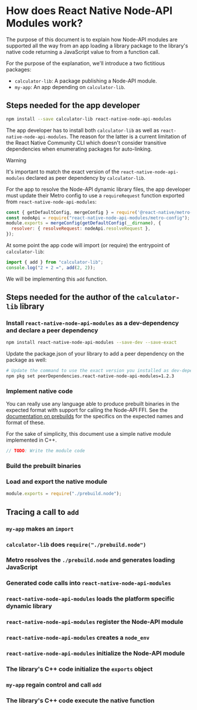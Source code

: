 # How does React Native Node-API Modules work?

The purpose of this document is to explain how Node-API modules are supported all the way from an app loading a library package to the library's native code returning a JavaScript value to from a function call.

For the purpose of the explanation, we'll introduce a two fictitious packages:
- `calculator-lib`: A package publishing a Node-API module.
- `my-app`: An app depending on `calculator-lib`.

## Steps needed for the app developer

```bash
npm install --save calculator-lib react-native-node-api-modules
```

The app developer has to install both `calculator-lib` as well as `react-native-node-api-modules`.
The reason for the latter is a current limitation of the React Native Community CLI which doesn't consider transitive dependencies when enumerating packages for auto-linking.

> [!WARNING]
>  It's important to match the exact version of the `react-native-node-api-modules` declared as peer dependency by `calculator-lib`.

For the app to resolve the Node-API dynamic library files, the app developer must update their Metro config to use a `requireRequest` function exported from `react-native-node-api-modules`:

```javascript
const { getDefaultConfig, mergeConfig } = require('@react-native/metro-config');
const nodeApi = require("react-native-node-api-modules/metro-config");
module.exports = mergeConfig(getDefaultConfig(__dirname), {
  resolver: { resolveRequest: nodeApi.resolveRequest },
});
```

At some point the app code will import (or require) the entrypoint of `calculator-lib`:

```javascript
import { add } from "calculator-lib";
console.log("2 + 2 =", add(2, 2));
```

We will be implementing this `add` function.

## Steps needed for the author of the `calculator-lib` library

### Install `react-native-node-api-modules` as a dev-dependency and declare a peer dependency

```bash
npm install react-native-node-api-modules --save-dev --save-exact
```

Update the package.json of your library to add a peer dependency on the package as well:

```bash
# Update the command to use the exact version you installed as dev-dependency
npm pkg set peerDependencies.react-native-node-api-modules=1.2.3
```

### Implement native code

You can really use any language able to produce prebuilt binaries in the expected format with support for calling the Node-API FFI. See the [documentation on prebuilds](./PREBUILDS.md) for the specifics on the expected names and format of these.

For the sake of simplicity, this document use a simple native module implemented in C++.

```cpp
// TODO: Write the module code
```

### Build the prebuilt binaries

<!-- TODO: Write this -->

### Load and export the native module

```javascript
module.exports = require("./prebuild.node");
```

## Tracing a call to `add`

<!-- TODO: Write this -->

### `my-app` makes an `import`

<!-- TODO: Write this -->

### `calculator-lib` does `require("./prebuild.node")`

<!-- TODO: Write this -->

### Metro resolves the `./prebuild.node` and generates loading JavaScript

<!-- TODO: Write this -->

### Generated code calls into `react-native-node-api-modules`

<!-- TODO: Write this -->

### `react-native-node-api-modules` loads the platform specific dynamic library

<!-- TODO: Write this -->

### `react-native-node-api-modules` register the Node-API module

<!-- TODO: Write this -->

### `react-native-node-api-modules` creates a `node_env`

<!-- TODO: Write this, detailing the call of `jsi::Runtime::createNodeApiEnv` -->

### `react-native-node-api-modules` initialize the Node-API module

<!-- TODO: Write this -->

### The library's C++ code initialize the `exports` object

<!-- TODO: Write this -->
<!-- TODO: Mention the engine-specific symbols being implemented by Hermes -->

### `my-app` regain control and call `add`

<!-- TODO: Write this -->

### The library's C++ code execute the native function

<!-- TODO: Write this -->
